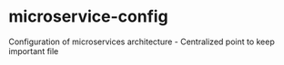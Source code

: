 # microservice-config
Configuration of microservices architecture - Centralized point to keep important file
